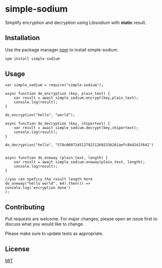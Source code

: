 # simple-sodium

Simplify encryption and decryption using Libsodium with **static** result.

## Installation

Use the package manager [npm](https://docs.npmjs.com/about-npm) to install simple-sodium.

```bash
npm install simple-sodium
```

## Usage

```nodejs
var simple_sodium = require("simple-sodium");

async function do_encryption (key, plain_text) {
    var result = await simple_sodium.encrypt(key,plain_text);
    console.log(result);
}

do_encryption("hello", "world");

async function do_decryption (key, chipertext) {
    var result = await simple_sodium.decrypt(key,chipertext);
    console.log(result);
}

do_decryption("hello", "578c06071451279211269233b261aefc84d2d1f641")


async function do_oneway (plain_text, length) {
    var result = await simple_sodium.oneway(plain_text, length);
    console.log(result);   
}

//you can speficy the result length here
do_oneway("hello world", 64).then(() => 
console.log('encryption done')
);
```

## Contributing
Pull requests are welcome. For major changes, please open an issue first to discuss what you would like to change.

Please make sure to update tests as appropriate.

## License
[MIT](https://choosealicense.com/licenses/mit/)
